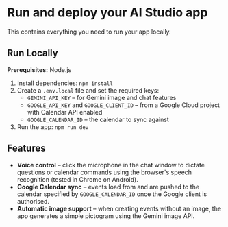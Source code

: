 # Run and deploy your AI Studio app

This contains everything you need to run your app locally.

## Run Locally

**Prerequisites:**  Node.js


1. Install dependencies:
   `npm install`
2. Create a `.env.local` file and set the required keys:
   - `GEMINI_API_KEY` – for Gemini image and chat features
   - `GOOGLE_API_KEY` and `GOOGLE_CLIENT_ID` – from a Google Cloud project with Calendar API enabled
   - `GOOGLE_CALENDAR_ID` – the calendar to sync against
3. Run the app:
   `npm run dev`

## Features

* **Voice control** – click the microphone in the chat window to dictate questions or calendar commands using the browser's speech recognition (tested in Chrome on Android).
* **Google Calendar sync** – events load from and are pushed to the calendar specified by `GOOGLE_CALENDAR_ID` once the Google client is authorised.
* **Automatic image support** – when creating events without an image, the app generates a simple pictogram using the Gemini image API.
